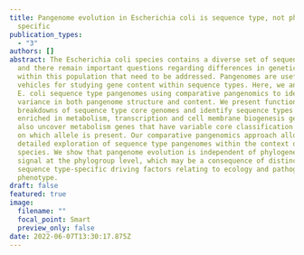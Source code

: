 ```yaml
---
title: Pangenome evolution in Escherichia coli is sequence type, not phylogroup,
  specific
publication_types:
  - "3"
authors: []
abstract: The Escherichia coli species contains a diverse set of sequence types
  and there remain important questions regarding differences in genetic content
  within this population that need to be addressed. Pangenomes are useful
  vehicles for studying gene content within sequence types. Here, we analyse 21
  E. coli sequence type pangenomes using comparative pangenomics to identify
  variance in both pangenome structure and content. We present functional
  breakdowns of sequence type core genomes and identify sequence types that are
  enriched in metabolism, transcription and cell membrane biogenesis genes. We
  also uncover metabolism genes that have variable core classification depending
  on which allele is present. Our comparative pangenomics approach allows for
  detailed exploration of sequence type pangenomes within the context of the
  species. We show that pangenome evolution is independent of phylogenetic
  signal at the phylogroup level, which may be a consequence of distinct
  sequence type-specific driving factors relating to ecology and pathogenic
  phenotype.
draft: false
featured: true
image:
  filename: ""
  focal_point: Smart
  preview_only: false
date: 2022-06-07T13:30:17.875Z
---
```

